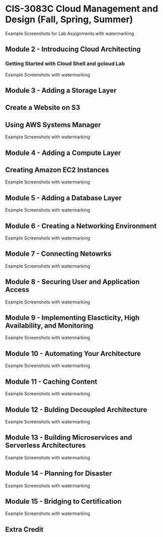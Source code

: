# CIS-3083C Cloud Management and Design (Fall, Spring, Summer)

Example Screenshots for Lab Assignments with watermarking


## Module 2 - Introducing Cloud Architecting  
### Getting Started with Cloud Shell and gcloud Lab

Example Screenshots with watermarking

## Module 3 - Adding a Storage Layer
## Create a Website on S3



## Using AWS Systems Manager

Example Screenshots with watermarking

## Module 4 - Adding a Compute Layer
## Creating Amazon EC2 Instances

Example Screenshots with watermarking

## Module 5 - Adding a Database Layer

Example Screenshots with watermarking

## Module 6 - Creating a Networking Environment

Example Screenshots with watermarking

## Module 7 - Connecting Netowrks

Example Screenshots with watermarking

## Module 8 - Securing User and Application Access

Example Screenshots with watermarking

## Module 9 - Implementing Elascticity, High Availability, and Monitoring

Example Screenshots with watermarking

## Module 10 - Automating Your Architecture

Example Screenshots with watermarking

## Module 11 - Caching Content

Example Screenshots with watermarking

## Module 12 - Bulding Decoupled Architecture

Example Screenshots with watermarking

## Module 13 - Building Microservices and Serverless Architectures

Example Screenshots with watermarking

## Module 14 - Planning for Disaster

Example Screenshots with watermarking

## Module 15 - Bridging to Certification

Example Screenshots with watermarking

## Extra Credit

